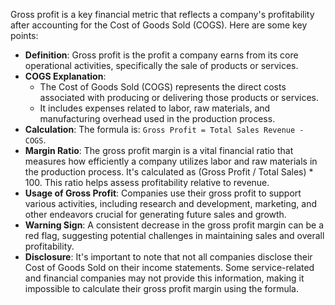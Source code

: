 Gross profit is a key financial metric that reflects a company's profitability after accounting for the Cost of Goods Sold (COGS). Here are some key points:
- **Definition**: Gross profit is the profit a company earns from its core operational activities, specifically the sale of products or services.
- **COGS Explanation**: 
	- The Cost of Goods Sold (COGS) represents the direct costs associated with producing or delivering those products or services. 
	- It includes expenses related to labor, raw materials, and manufacturing overhead used in the production process.
- **Calculation**: The formula is: `Gross Profit = Total Sales Revenue - COGS`.
- **Margin Ratio**: The gross profit margin is a vital financial ratio that measures how efficiently a company utilizes labor and raw materials in the production process. It's calculated as (Gross Profit / Total Sales) * 100. This ratio helps assess profitability relative to revenue.
- **Usage of Gross Profit**: Companies use their gross profit to support various activities, including research and development, marketing, and other endeavors crucial for generating future sales and growth.
- **Warning Sign**: A consistent decrease in the gross profit margin can be a red flag, suggesting potential challenges in maintaining sales and overall profitability.
- **Disclosure**: It's important to note that not all companies disclose their Cost of Goods Sold on their income statements. Some service-related and financial companies may not provide this information, making it impossible to calculate their gross profit margin using the formula.
